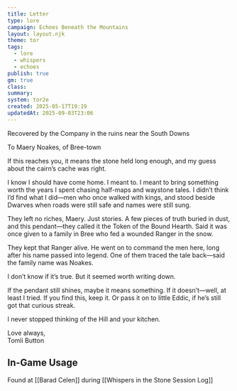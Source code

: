 ```yaml
---
title: Letter
type: lore
campaign: Echoes Beneath the Mountains
layout: layout.njk
theme: tor
tags:
  - lore
  - whispers
  - echoes
publish: true
gm: true
class:
summary:
system: tor2e
created: 2025-05-17T19:19
updatedAt: 2025-09-03T23:06
---
```

Recovered by the Company in the ruins near the South Downs  
  

To Maery Noakes, of Bree-town  
  
If this reaches you, it means the stone held long enough, and my guess about the cairn’s cache was right.  
  
I know I should have come home. I meant to. I meant to bring something worth the years I spent chasing half-maps and waystone tales. I didn’t think I’d find what I did—men who once walked with kings, and stood beside Dwarves when roads were still safe and names were still sung.  
  
They left no riches, Maery. Just stories. A few pieces of truth buried in dust, and this pendant—they called it the Token of the Bound Hearth. Said it was once given to a family in Bree who fed a wounded Ranger in the snow.  
  
They kept that Ranger alive. He went on to command the men here, long after his name passed into legend. One of them traced the tale back—said the family name was Noakes.  
  
I don’t know if it’s true. But it seemed worth writing down.  
  
If the pendant still shines, maybe it means something. If it doesn’t—well, at least I tried. If you find this, keep it. Or pass it on to little Eddic, if he’s still got that curious streak.  
  
I never stopped thinking of the Hill and your kitchen.  
  
Love always,   
Tomli Button



## In-Game Usage
Found at [[Barad Celen]] during [[Whispers in the Stone Session Log]]